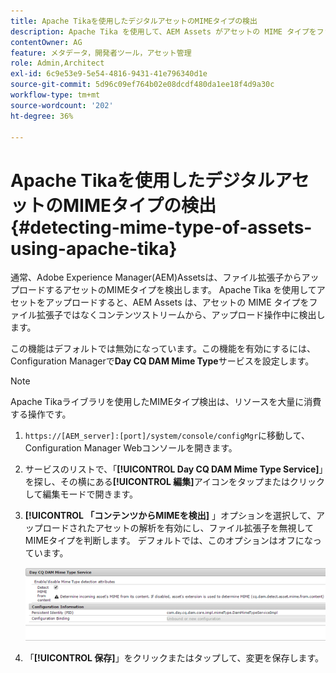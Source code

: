 ```yaml
---
title: Apache Tikaを使用したデジタルアセットのMIMEタイプの検出
description: Apache Tika を使用して、AEM Assets がアセットの MIME タイプをファイル拡張子ではなくコンテンツストリームから、アップロード操作中に検出できるようにします。
contentOwner: AG
feature: メタデータ，開発者ツール，アセット管理
role: Admin,Architect
exl-id: 6c9e53e9-5e54-4816-9431-41e796340d1e
source-git-commit: 5d96c09ef764b02e08dcdf480da1ee18f4d9a30c
workflow-type: tm+mt
source-wordcount: '202'
ht-degree: 36%

---
```


# Apache Tikaを使用したデジタルアセットのMIMEタイプの検出 {#detecting-mime-type-of-assets-using-apache-tika}

通常、Adobe Experience Manager(AEM)Assetsは、ファイル拡張子からアップロードするアセットのMIMEタイプを検出します。 Apache Tika を使用してアセットをアップロードすると、AEM Assets は、アセットの MIME タイプをファイル拡張子ではなくコンテンツストリームから、アップロード操作中に検出します。

この機能はデフォルトでは無効になっています。この機能を有効にするには、Configuration Managerで&#x200B;**Day CQ DAM Mime Type**&#x200B;サービスを設定します。

>[!NOTE]
>
>Apache Tikaライブラリを使用したMIMEタイプ検出は、リソースを大量に消費する操作です。

1. `https://[AEM_server]:[port]/system/console/configMgr`に移動して、Configuration Manager Webコンソールを開きます。
1. サービスのリストで、「**[!UICONTROL Day CQ DAM Mime Type Service]**」を探し、その横にある&#x200B;**[!UICONTROL 編集]**&#x200B;アイコンをタップまたはクリックして編集モードで開きます。

1. **[!UICONTROL 「コンテンツからMIMEを検出]** 」オプションを選択して、アップロードされたアセットの解析を有効にし、ファイル拡張子を無視してMIMEタイプを判断します。 デフォルトでは、このオプションはオフになっています。

   ![chlimage_1-333](assets/chlimage_1-333.png)

1. 「**[!UICONTROL 保存]**」をクリックまたはタップして、変更を保存します。
